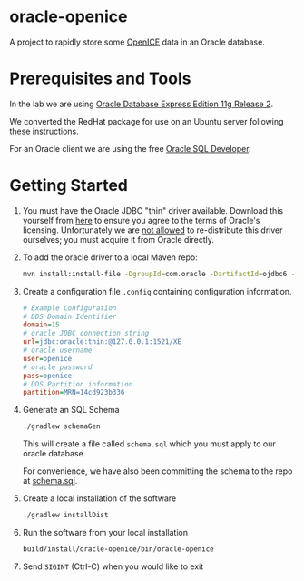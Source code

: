 # oracle-openice


A project to rapidly store some [OpenICE](https://www.openice.info) data in an Oracle database.

Prerequisites and Tools
=======================

In the lab we are using [Oracle Database Express Edition 11g Release 2](http://www.oracle.com/technetwork/database/database-technologies/express-edition/downloads/index.html).

We converted the RedHat package for use on an Ubuntu server following [these](http://meandmyubuntulinux.blogspot.de/2012/05/installing-oracle-11g-r2-express.html) instructions.

For an Oracle client we are using the free [Oracle SQL Developer](http://www.oracle.com/technetwork/developer-tools/sql-developer/overview/index.html).


Getting Started
===============

1. You must have the Oracle JDBC "thin" driver available. Download this yourself from [here](http://www.oracle.com/technetwork/database/enterprise-edition/jdbc-112010-090769.html) to ensure you agree to the terms of Oracle's licensing.  Unfortunately we are [not allowed](http://stackoverflow.com/questions/1074869/find-oracle-jdbc-driver-in-maven-repository/1074971#1074971) to re-distribute this driver ourselves; you must acquire it from Oracle directly.

1. To add the oracle driver to a local Maven repo:
    ```bash
    mvn install:install-file -DgroupId=com.oracle -DartifactId=ojdbc6 -Dversion=11.2.0.3 -Dpackaging=jar -Dfile=<Path where the jar is, example downloads>/ojdbc6.jar -DgeneratePom=true
    ```

1. Create a configuration file `.config` containing configuration information.
    ```INI
    # Example Configuration
    # DDS Domain Identifier
    domain=15
    # oracle JDBC connection string
    url=jdbc:oracle:thin:@127.0.0.1:1521/XE
    # oracle username
    user=openice
    # oracle password
    pass=openice
    # DDS Partition information
    partition=MRN=14cd923b336
    ```

1. Generate an SQL Schema
    ```bash
    ./gradlew schemaGen
    ````
    This will create a file called `schema.sql` which you must apply to our oracle database.

    For convenience, we have also been committing the schema to the repo at [schema.sql](https://github.com/mdpnp/oracle-openice/blob/master/src/main/sql/schema.sql).  

1. Create a local installation of the software
    ```bash
    ./gradlew installDist
    ```

1. Run the software from your local installation
    ```bash
    build/install/oracle-openice/bin/oracle-openice
    ````

1. Send `SIGINT` (Ctrl-C) when you would like to exit


